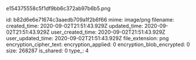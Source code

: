 e154375558c5f1df9bb6c372ab97b6b5.png

id: b82d6e6e71674c3aaedb709a1f2b6f66
mime: image/png
filename: 
created_time: 2020-09-02T21:51:43.929Z
updated_time: 2020-09-02T21:51:43.929Z
user_created_time: 2020-09-02T21:51:43.929Z
user_updated_time: 2020-09-02T21:51:43.929Z
file_extension: png
encryption_cipher_text: 
encryption_applied: 0
encryption_blob_encrypted: 0
size: 268287
is_shared: 0
type_: 4